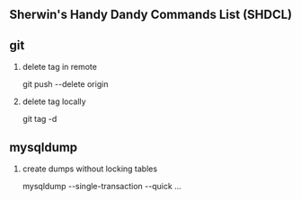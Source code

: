 Sherwin's Handy Dandy Commands List (SHDCL)
---

git
---

1. delete tag in remote

    git push --delete origin <tag-name>

2. delete tag locally

    git tag -d <tag-name>

mysqldump
---

1. create dumps without locking tables

    mysqldump --single-transaction --quick ...<other-flags>
